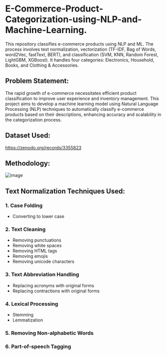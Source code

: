 # E-Commerce-Product-Categorization-using-NLP-and-Machine-Learning.
This repository classifies e-commerce products using NLP and ML. The process involves text normalization, vectorization (TF-IDF, Bag of Words, word2Vec, fastText, BERT), and classification (SVM, KNN, Random Forest, LightGBM, XGBoost). It handles four categories: Electronics, Household, Books, and Clothing &amp; Accessories.

## Problem Statement:
The rapid growth of e-commerce necessitates efficient product classification to improve user experience and inventory management. This project aims to develop a machine learning model using Natural Language Processing (NLP) techniques to automatically classify e-commerce products based on their descriptions, enhancing accuracy and scalability in the categorization process.

## Dataset Used:
https://zenodo.org/records/3355823

## Methodology:
![image](https://github.com/Sivaramasaran2773/E-Commerce-Product-Categorization-using-NLP-and-Machine-Learning./assets/96780921/41f22779-0552-43ba-855b-5ea220df3450)

## Text Normalization Techniques Used:
### 1. Case Folding
- Converting to lower case

### 2. Text Cleaning
- Removing punctuations
- Removing white spaces
- Removing HTML tags
- Removing emojis
- Removing unicode characters

### 3. Text Abbreviation Handling
- Replacing acronyms with original forms
- Replacing contractions with original forms

### 4. Lexical Processing
- Stemming
- Lemmatization

### 5. Removing Non-alphabetic Words

### 6. Part-of-speech Tagging
